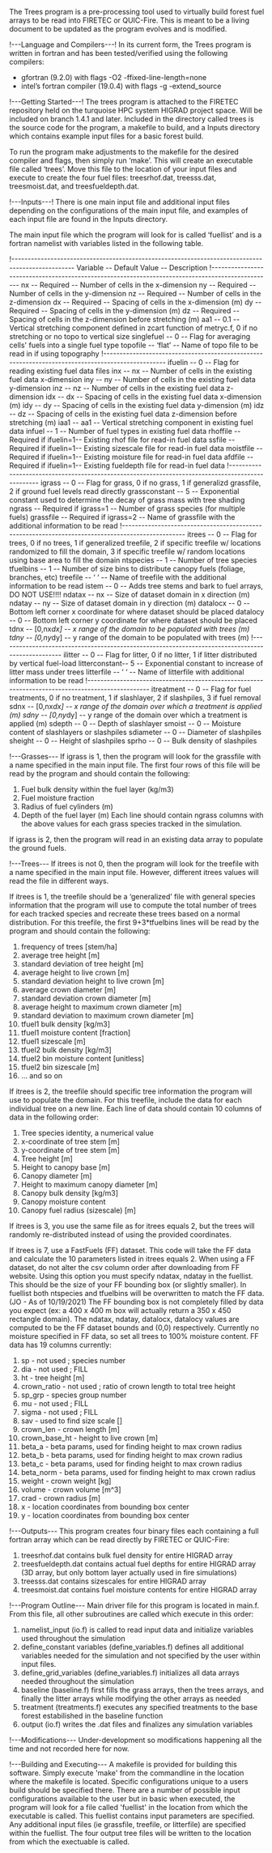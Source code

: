 The Trees program is a pre-processing tool used to virtually build forest fuel arrays to be read into FIRETEC or QUIC-Fire. This is meant to be a living document to be updated as the program evolves and is modified.


!---Language and Compilers---!
In its current form, the Trees program is written in fortran and has been tested/verified using the following compilers:
- gfortran (9.2.0) with flags -O2 -ffixed-line-length=none
- intel’s fortran compiler (19.0.4) with flags -g -extend_source

!---Getting Started---!
The trees program is attached to the FIRETEC repository held on the turquoise HPC system HIGRAD project space. Will be included on branch 1.4.1 and later. Included in the directory called trees is the source code for the program, a makefile to build, and a Inputs directory which contains example input files for a basic forest build.

To run the program make adjustments to the makefile for the desired compiler and flags, then simply run ‘make’. This will create an executable file called ‘trees’. Move this file to the location of your input files and execute to create the four fuel files: treesrhof.dat, treesss.dat, treesmoist.dat, and treesfueldepth.dat.


!---Inputs---!
There is one main input file and additional input files depending on the configurations of the main input file, and examples of each input file are found in the Inputs directory.

The main input file which the program will look for is called ‘fuellist’ and is a fortran namelist with variables listed in the following table.

!-------------------------------------------------------------------------------------------------
Variable -- Default Value -- Description
!-------------------------------------------------------------------------------------------------
nx            -- Required             -- Number of cells in the x-dimension
ny            -- Required             -- Number of cells in the y-dimension
nz            -- Required             -- Number of cells in the z-dimension
dx            -- Required             -- Spacing of cells in the x-dimension (m)
dy            -- Required             -- Spacing of cells in the y-dimension (m)
dz            -- Required             -- Spacing of cells in the z-dimension before stretching (m)
aa1           -- 0.1                  -- Vertical stretching component defined in zcart function of metryc.f, 0 if no stretching or no topo to vertical size
singlefuel    -- 0                    -- Flag for averaging cells' fuels into a single fuel type
topofile      -- ‘flat’               -- Name of topo file to be read in if using  topography
!-------------------------------------------------------------------------------------------------
ifuelin       -- 0                    -- Flag for reading existing fuel data files
inx           -- nx                   -- Number of cells in the existing fuel data x-dimension
iny           -- ny                   -- Number of cells in the existing fuel data y-dimension
inz           -- nz                   -- Number of cells in the existing fuel data z-dimension
idx           -- dx                   -- Spacing of cells in the existing fuel data x-dimension (m)
idy           -- dy                   -- Spacing of cells in the existing fuel data y-dimension (m)
idz           -- dz                   -- Spacing of cells in the existing fuel data z-dimension before stretching (m)
iaa1          -- aa1                  -- Vertical stretching component in existing fuel data
infuel        -- 1                    -- Number of fuel types in existing fuel data
rhoffile      -- Required if ifuelin=1-- Existing rhof file for read-in fuel data
ssfile        -- Required if ifuelin=1-- Existing sizescale file for read-in fuel data
moistfile     -- Required if ifuelin=1-- Existing moisture file for read-in fuel data
afdfile       -- Required if ifuelin=1-- Existing fueldepth file for read-in fuel data
!-------------------------------------------------------------------------------------------------
igrass        -- 0                    -- Flag for grass, 0 if no grass, 1 if generalizd grassfile, 2 if ground fuel levels read directly
grassconstant -- 5                    -- Exponential constant used to determine the decay of grass mass with tree shading
ngrass        -- Required if igrass=1 -- Number of grass species (for multiple fuels)
grassfile     -- Required if igrass=2 -- Name of grassfile with the additional information to be read
!-------------------------------------------------------------------------------------------------
itrees        -- 0                    -- Flag for trees, 0 if no trees, 1 if generalized treefile, 2 if specific treefile w/ locations randomized to fill the domain, 3 if specific treefile w/ random locations using base area to fill the domain
ntspecies     -- 1                    -- Number of tree species
tfuelbins     -- 1                    -- Number of size bins to distribute canopy fuels (foliage, branches, etc)
treefile      -- ‘ ‘                  -- Name of treefile with the additional information to be read
istem         -- 0                    -- Adds tree stems and bark to fuel arrays, DO NOT USE!!!!
ndatax        -- nx                   -- Size of dataset domain in x direction (m)
ndatay        -- ny                   -- Size of dataset domain in y direction (m)
datalocx      -- 0                    -- Bottom left corner x coordinate for where dataset should be placed
datalocy      -- 0                    -- Bottom left corner y coordinate for where dataset should be placed
tdnx          -- [0,nx*dx]            -- x range of the domain to be populated with trees (m)
tdny          -- [0,ny*dy]            -- y range of the domain to be populated with trees (m)
!-------------------------------------------------------------------------------------------------
ilitter       -- 0                    -- Flag for litter, 0 if no litter, 1 if litter distributed by vertical fuel-load
litterconstant-- 5                    -- Exponential constant to increase of litter mass under trees
litterfile    -- ‘ ‘                  -- Name of litterfile with additional information to be read
!-------------------------------------------------------------------------------------------------
itreatment    -- 0                    -- Flag for fuel treatments, 0 if no treatment, 1 if slashlayer, 2 if slashpiles, 3 if fuel removal
sdnx          -- [0,nx*dx]            -- x range of the domain over which a treatment is applied (m)
sdny          -- [0,ny*dy]            -- y range of the domain over which a treatment is applied (m)
sdepth        -- 0                    -- Depth of slashlayer
smoist        -- 0                    -- Moisture content of slashlayers or slashpiles
sdiameter     -- 0                    -- Diameter of slashpiles
sheight       -- 0                    -- Height of slashpiles
sprho         -- 0                    -- Bulk density of slashpiles

!---Grasses---
If igrass is 1, then the program will look for the grassfile with a name specified in the main input file. The first four rows of this file will be read by the program and should contain the following:
1. Fuel bulk density within the fuel layer (kg/m3)
2. Fuel moisture fraction
3. Radius of fuel cylinders (m)
4. Depth of the fuel layer (m)
Each line should contain ngrass columns with the above values for each grass species tracked in the simulation.

If igrass is 2, then the program will read in an existing data array to populate the ground fuels.

!---Trees---
If itrees is not 0, then the program will look for the treefile with a name specified in the main input file. However, different itrees values will read the file in different ways.

If itrees is 1, the treefile should be a ‘generalized’ file with general species information that the program will use to compute the total number of trees for each tracked species and recreate these trees based on a normal distribution. For this treefile, the first 9+3*tfuelbins lines will be read by the program and should contain the following:
1. frequency of trees [stem/ha]
2. average tree height [m]
3. standard deviation of tree height [m]
4. average height to live crown [m]
5. standard deviation height to live crown [m]
6. average crown diameter [m]
7. standard deviation crown diameter [m]
8. average height to maximum crown diameter [m]
9. standard deviation to maximum crown diameter [m]
10.  tfuel1 bulk density [kg/m3]
11.  tfuel1 moisture content [fraction]
12.  tfuel1 sizescale [m]
13.  tfuel2 bulk density [kg/m3]
14.  tfuel2 bin moisture content [unitless]
15.  tfuel2 bin sizescale [m]
16.  … and so on

If itrees is 2, the treefile should specific tree information the program will use to populate the domain. For this treefile, include the data for each individual tree on a new line. Each line of data should contain 10 columns of data in the following order:
1. Tree species identity, a numerical value
2. x-coordinate of tree stem [m]
3. y-coordinate of tree stem [m]
4. Tree height [m]
5. Height to canopy base [m]
6. Canopy diameter [m]
7. Height to maximum canopy diameter [m]
8. Canopy bulk density [kg/m3]
9. Canopy moisture content
10. Canopy fuel radius (sizescale) [m]

If itrees is 3, you use the same file as for itrees equals 2, but the trees will randomly re-distributed instead of using the provided coordinates.

If itrees is 7, use a FastFuels (FF) dataset. This code will take the FF data and calculate the 10 parameters listed in itrees equals 2. When using a FF dataset, do not alter the csv column order after downloading from FF website. Using this option you must specify ndatax, ndatay in the fuellist. This should be the size of your FF bounding box (or slightly smaller). In fuellist both ntspecies and tfuelbins will be overwritten to match the FF data. 
(JO - As of 10/19/2021) The FF bounding box is not completely filled by data you expect (ex: a 400 x 400 m box will actually return a 350 x 450 rectangle domain). The ndatax, ndatay, datalocx, datalocy values are computed to be the FF dataset bounds and (0,0) respectively. Currently no moisture specified in FF data, so set all trees to 100% moisture content. FF data has 19 columns currently: 
1. sp - not used ; species number
2. dia - not used ; FILL
3. ht - tree height [m]
4. crown_ratio - not used ; ratio of crown length to total tree height
5. sp_grp - species group number
6. mu - not used ; FILL
7. sigma - not used ; FILL
8. sav - used to find size scale []
9. crown_len - crown length [m]
10. crown_base_ht - height to live crown [m]
11. beta_a - beta params, used for finding height to max crown radius
12. beta_b - beta params, used for finding height to max crown radius
13. beta_c - beta params, used for finding height to max crown radius
14. beta_norm - beta params, used for finding height to max crown radius
15. weight - crown weight [kg]
16. volume - crown volume [m^3]
17. crad - crown radius [m]
18. x - location coordinates from bounding box center
19. y - location coordinates from bounding box center

!---Outputs---
This program creates four binary files each containing a full fortran array which can be read directly by FIRETEC or QUIC-Fire:
1. treesrhof.dat contains bulk fuel density for entire HIGRAD array
2. treesfueldepth.dat contains actual fuel depths for entire HIGRAD array (3D array, but only bottom layer actually used in fire simulations)
3. treesss.dat contains sizescales for entire HIGRAD array
4. treesmoist.dat contains fuel moisture contents for entire HIGRAD array

!---Program Outline---
Main driver file for this program is located in main.f. From this file, all other subroutines are called which execute in this order:
1. namelist_input (io.f) is called to read input data and initialize variables used throughout the simulation
2. define_constant variables (define_variables.f) defines all additional variables needed for the simulation and not specified by the user within input files.
3. define_grid_variables (define_variables.f) initializes all data arrays needed throughout the simulation
4. baseline (baseline.f) first fills the grass arrays, then the trees arrays, and finally the litter arrays while modifying the other arrays as needed
5. treatment (treatments.f) executes any specified treatments to the base forest estabilished in the baseline function
6. output (io.f) writes the .dat files and finalizes any simulation variables

!---Modifications---
Under-development so modifications happening all the time and not recorded here for now.

!---Building and Executing---
A makefile is provided for building this software. Simply execute 'make' from the commandline in the location where the makefile is located. Specific configurations unique to a users build should be specified there.
There are a number of possible input configurations available to the user but in basic when executed, the program will look for a file called 'fuellist' in the location from which the executable is called. This fuellist contains input parameters are specified. Any additional input files (ie grassfile, treefile, or litterfile) are specified within the fuellist. The four output tree files will be written to the location from which the exectuable is called.
